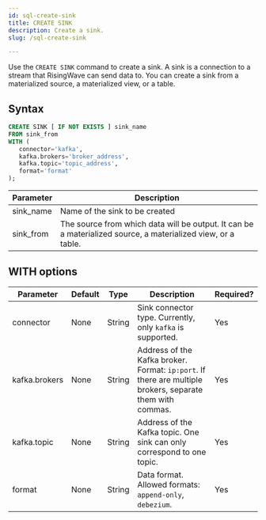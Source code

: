 ```yaml
---
id: sql-create-sink
title: CREATE SINK
description: Create a sink.
slug: /sql-create-sink

---
```


Use the `CREATE SINK` command to create a sink. A sink is a connection to a stream that RisingWave can send data to. You can create a sink from a materialized source, a materialized view, or a table.


## Syntax

```sql
CREATE SINK [ IF NOT EXISTS ] sink_name 
FROM sink_from
WITH (
   connector='kafka',
   kafka.brokers='broker_address',
   kafka.topic='topic_address',
   format='format'
);
```

|Parameter | Description|
|---|---|
|sink_name| Name of the sink to be created|
|sink_from| The source from which data will be output. It can be a materialized source, a materialized view, or a table.|


## WITH options


|Parameter|	Default|Type|Description|Required?|
|---|---|---|---|---|
|connector| None|String|Sink connector type. Currently, only `kafka` is supported.| Yes|
|kafka.brokers|None|String|Address of the Kafka broker. Format: `ip:port`. If there are multiple brokers, separate them with commas. |Yes|
|kafka.topic|None|String|Address of the Kafka topic. One sink can only correspond to one topic.|Yes|
|format	| None|String|Data format. Allowed formats: `append-only`, `debezium`.|Yes|
